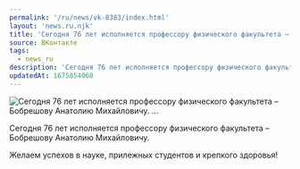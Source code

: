 ```yaml
---
permalink: '/ru/news/vk-8383/index.html'
layout: 'news.ru.njk'
title: 'Сегодня 76 лет исполняется профессору физического факультета – Бобрешову Анатолию Михайловичу. …'
source: ВКонтакте
tags:
  - news_ru
description: 'Сегодня 76 лет исполняется профессору физического факультета – Бобрешову Анатолию Михайловичу. …'
updatedAt: 1675854060
---
```

![Сегодня 76 лет исполняется профессору физического факультета – Бобрешову Анатолию Михайловичу. …](https://sun9-24.userapi.com/impg/hWcu7ci1Z-sAa5mrw704jlWImmX4ZpSHQp4A-Q/bHBkeJgimjM.jpg?size=1080x1080&quality=96&sign=f723655e00172f5745750407b97806db&c_uniq_tag=xjxrHx7A4HGEEtR_plFjRDUj5KWBpvD3mCuJ0b8ffX4&type=album)

Сегодня 76 лет исполняется профессору физического факультета – Бобрешову Анатолию Михайловичу.

Желаем успехов в науке, прилежных студентов и крепкого здоровья!
